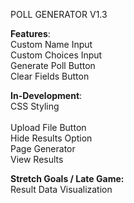 POLL GENERATOR V1.3

<b>Features</b>:
<br> 
Custom Name Input
<br>
Custom Choices Input
<br> 
Generate Poll Button
<br>
Clear Fields Button
<br> 

<b>In-Development</b>: 
<br>
CSS Styling  
<br>
Upload File Button 
<br>
Hide Results Option 
<br>
Page Generator 
<br>
View Results

<b>Stretch Goals / Late Game:</b> 
<br>
Result Data Visualization 
<br>
